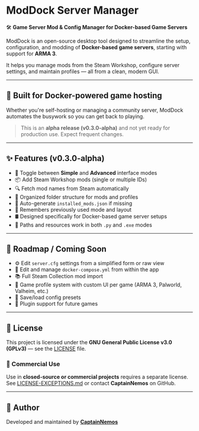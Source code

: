 # ModDock Server Manager

🛠️ **Game Server Mod & Config Manager for Docker-based Game Servers**

ModDock is an open-source desktop tool designed to streamline the setup, configuration, and modding of **Docker-based game servers**, starting with support for **ARMA 3**.

It helps you manage mods from the Steam Workshop, configure server settings, and maintain profiles — all from a clean, modern GUI.

---

## 🐳 Built for Docker-powered game hosting

Whether you're self-hosting or managing a community server, ModDock automates the busywork so you can get back to playing.

> This is an **alpha release (v0.3.0-alpha)** and not yet ready for production use. Expect frequent changes.

---

## ✨ Features (v0.3.0-alpha)

- 🔀 Toggle between **Simple** and **Advanced** interface modes
- 📦 Add Steam Workshop mods (single or multiple IDs)
- 🔍 Fetch mod names from Steam automatically
- 📁 Organized folder structure for mods and profiles
- 🔄 Auto-generate `installed_mods.json` if missing
- 🧠 Remembers previously used mode and layout
- 🛢️ Designed specifically for Docker-based game server setups
- 📌 Paths and resources work in both `.py` and `.exe` modes

---

## 🚧 Roadmap / Coming Soon

- ⚙️ Edit `server.cfg` settings from a simplified form or raw view
- 🐳 Edit and manage `docker-compose.yml` from within the app
- 📚 Full Steam Collection mod import
- 🧩 Game profile system with custom UI per game (ARMA 3, Palworld, Valheim, etc.)
- 🧠 Save/load config presets
- 🧪 Plugin support for future games

---

## 📝 License

This project is licensed under the **GNU General Public License v3.0 (GPLv3)** — see the [LICENSE](./LICENSE) file.

### 💼 Commercial Use

Use in **closed-source or commercial projects** requires a separate license.  
See [LICENSE-EXCEPTIONS.md](./LICENSE-EXCEPTIONS.md) or contact **CaptainNemos** on GitHub.

---

## 🙌 Author

Developed and maintained by [**CaptainNemos**](https://github.com/CaptainNemos)
